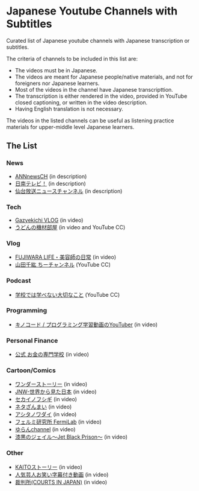 # Japanese Youtube Channels with Subtitles

Curated list of Japanese youtube channels with Japanese transcription or subtitles. 

The criteria of channels to be included in this list are:

- The videos must be in Japanese.
- The videos are meant for Japanese people/native materials, and not for foreigners nor Japanese learners.
- Most of the videos in the channel have Japanese transcripttion.
- The transcription is either rendered in the video, provided in YouTube closed captioning, or written in the video description.
- Having English translation is not necessary.

The videos in the listed channels can be useful as listening practice materials for upper-middle level Japanese learners.

## The List

### News

- [ANNnewsCH](https://www.youtube.com/user/ANNnewsCH) (in description)
- [日南テレビ！](https://www.youtube.com/c/nichinantv) (in description)
- [仙台放送ニュースチャンネル](https://www.youtube.com/channel/UClElfQ7F1QndkPEFuqrDCLQ) (in description)

### Tech 

- [Gazyekichi VLOG](https://www.youtube.com/channel/UCOwj40LV2WWlaUjOHjm8zoA) (in video)
- [うどんの機材部屋](https://www.youtube.com/user/69n66) (in video and YouTube CC)

### Vlog

- [FUJIWARA LIFE・美容師の日常](https://www.youtube.com/channel/UCpa-kEaXFILCfIpR3ge4InQ) (in video)
- [山田千紘 ちーチャンネル](https://www.youtube.com/channel/UC8LaxjG_1edMnm6HninrFsg) (YouTube CC)

### Podcast

- [学校では学べない大切なこと](https://www.youtube.com/channel/UCX78gScd1RzGn6RVsAWw5iQ/featured) (YouTube CC)

### Programming

- [キノコード / プログラミング学習動画のYouTuber](https://www.youtube.com/channel/UCGlgXjYVoHLD86TQQ799WIw) (in video)

### Personal Finance

- [公式 お金の専門学校](https://www.youtube.com/channel/UCCEoqaOzY9__AReWKXrvt8Q) (in video)

### Cartoon/Comics

- [ワンダーストーリー](https://www.youtube.com/channel/UCekVu13Amhgv6WBgO9qqtxA) (in video)
- [JNW-世界から見た日本](https://www.youtube.com/channel/UCRKfHvSR4M5vUsSIk-SEAOw) (in video)
- [セカイノフシギ](https://www.youtube.com/channel/UCssKsQJRvogzRS1U3Q9JG6Q) (in video)
- [ネタざんまい](https://www.youtube.com/channel/UCEOnMHeEy33wYE-yffgY1mQ) (in video)
- [アシタノワダイ](https://www.youtube.com/channel/UC-kF1uMFhIfvw6seHqDGwkg) (in video)
- [フェルミ研究所 FermiLab](https://www.youtube.com/channel/UC3-1iYGHfR43q_b974vUNYg) (in video)
- [ゆらんchannel](https://www.youtube.com/channel/UCd-vf-aHzw1B-ZKdvtAffnA) (in video)
- [漆黒のジェイル〜Jet Black Prison〜](https://www.youtube.com/channel/UCl0kVjsyAaDciLa4Bw2o3ag) (in video)

### Other

- [KAITOストーリー](https://www.youtube.com/channel/UChsqu8g9SRU9GDvw4EExTyQ) (in video)
- [人気芸人お笑い字幕付き動画](https://www.youtube.com/channel/UCl21oTCRmrX0v_t6XiihUWg/featured) (in video)
- [裁判所(COURTS IN JAPAN)](https://www.youtube.com/user/courtsjapan) (in video)
